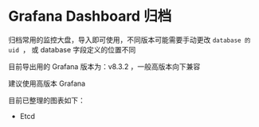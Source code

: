 # Grafana Dashboard 归档

归档常用的监控大盘，导入即可使用，不同版本可能需要手动更改 `database 的 uid `， 或 database 字段定义的位置不同

目前导出用的 Grafana 版本为：v8.3.2 ，一般高版本向下兼容

建议使用高版本 Grafana

目前已整理的图表如下：

* Etcd
